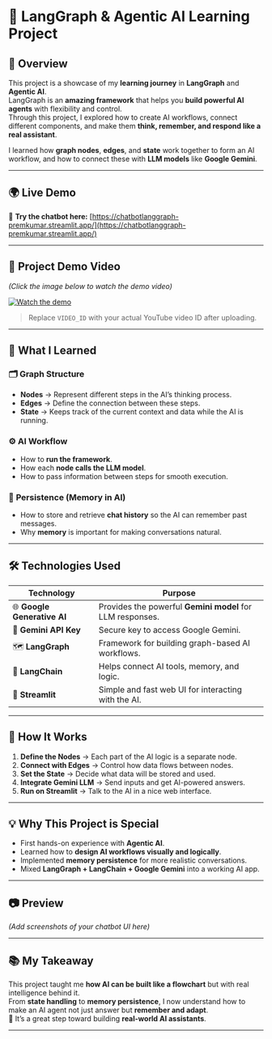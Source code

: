 # 🤖 LangGraph & Agentic AI Learning Project

## 📌 Overview  
This project is a showcase of my **learning journey** in **LangGraph** and **Agentic AI**.  
LangGraph is an **amazing framework** that helps you **build powerful AI agents** with flexibility and control.  
Through this project, I explored how to create AI workflows, connect different components, and make them **think, remember, and respond like a real assistant**.  

I learned how **graph nodes**, **edges**, and **state** work together to form an AI workflow, and how to connect these with **LLM models** like **Google Gemini**.

---

## 🌍 Live Demo  
🚀 **Try the chatbot here:** [https://chatbotlanggraph-premkumar.streamlit.app/](https://chatbotlanggraph-premkumar.streamlit.app/)  

---

## 🎥 Project Demo Video  
*(Click the image below to watch the demo video)*  

[![Watch the demo](https://img.youtube.com/vi/VIDEO_ID/maxresdefault.jpg)](https://github.com/Premkumar9799817360/Chatbot_langGraph/blob/main/Video.mp4)  
> Replace `VIDEO_ID` with your actual YouTube video ID after uploading.

---

## 🎯 What I Learned  

### 🗂 **Graph Structure**
- **Nodes** → Represent different steps in the AI’s thinking process.  
- **Edges** → Define the connection between these steps.  
- **State** → Keeps track of the current context and data while the AI is running.

### ⚙️ **AI Workflow**
- How to **run the framework**.  
- How each **node calls the LLM model**.  
- How to pass information between steps for smooth execution.  

### 🧠 **Persistence (Memory in AI)**
- How to store and retrieve **chat history** so the AI can remember past messages.  
- Why **memory** is important for making conversations natural.  

---

## 🛠 Technologies Used  

| Technology | Purpose |
|------------|---------|
| 🌐 **Google Generative AI** | Provides the powerful **Gemini model** for LLM responses. |
| 🔑 **Gemini API Key** | Secure key to access Google Gemini. |
| 🗺 **LangGraph** | Framework for building graph-based AI workflows. |
| 🔗 **LangChain** | Helps connect AI tools, memory, and logic. |
| 🎨 **Streamlit** | Simple and fast web UI for interacting with the AI. |

---

## 🚀 How It Works  
1. **Define the Nodes** → Each part of the AI logic is a separate node.  
2. **Connect with Edges** → Control how data flows between nodes.  
3. **Set the State** → Decide what data will be stored and used.  
4. **Integrate Gemini LLM** → Send inputs and get AI-powered answers.  
5. **Run on Streamlit** → Talk to the AI in a nice web interface.  

---

## 💡 Why This Project is Special
- First hands-on experience with **Agentic AI**.  
- Learned how to **design AI workflows visually and logically**.  
- Implemented **memory persistence** for more realistic conversations.  
- Mixed **LangGraph + LangChain + Google Gemini** into a working AI app.  

---

## 📷 Preview  
*(Add screenshots of your chatbot UI here)*

---

## 📚 My Takeaway
This project taught me **how AI can be built like a flowchart** but with real intelligence behind it.  
From **state handling** to **memory persistence**, I now understand how to make an AI agent not just answer but **remember and adapt**.  
💪 It’s a great step toward building **real-world AI assistants**.

---
